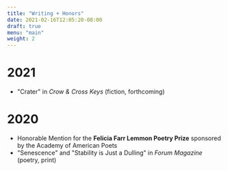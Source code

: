 ```yaml
---
title: "Writing + Honors"
date: 2021-02-16T12:05:20-08:00
draft: true
menu: "main"
weight: 2
---
```


# 2021

- "Crater" in *Crow & Cross Keys* (fiction, forthcoming)

# 2020

- Honorable Mention for the **Felicia Farr Lemmon Poetry Prize** sponsored by the Academy of American Poets
- "Senescence" and "Stability is Just a Dulling" in *Forum Magazine* (poetry, print)
